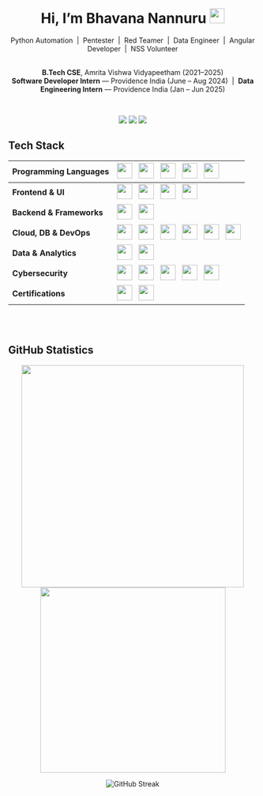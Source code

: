 <h1 align="center">Hi, I’m Bhavana Nannuru <img src="https://raw.githubusercontent.com/MartinHeinz/MartinHeinz/master/wave.gif" width="30px"> </h1>
<div align="center">
Python Automation &nbsp;|&nbsp;
Pentester &nbsp;|&nbsp;
Red Teamer &nbsp;|&nbsp;
Data Engineer &nbsp;|&nbsp;
Angular Developer &nbsp;|&nbsp;
NSS Volunteer
  <br>
  <br>
  
  <strong>B.Tech CSE</strong>, Amrita Vishwa Vidyapeetham (2021–2025) <br>
  <strong>Software Developer Intern</strong> — Providence India (June – Aug 2024) &nbsp;|&nbsp;
  <strong>Data Engineering Intern</strong> — Providence India (Jan – Jun 2025)
</div>
<br>



<p align="center">
  <a href="https://www.linkedin.com/in/bhavana-n21411/"><img src="https://img.shields.io/badge/LinkedIn-blue?logo=linkedin&logoColor=white" /></a>
  <a href="mailto:bhavananannuru@gmail.com"><img src="https://img.shields.io/badge/Gmail-red?logo=gmail&logoColor=white" /></a>
  <a href="https://tryhackme.com/p/bhavananaidu18"><img src="https://img.shields.io/badge/TryHackMe-000000?logo=tryhackme&logoColor=white" /></a>
</p>




##  Tech Stack

<div align="center">

| <strong>Programming Languages</strong>     | <img src="https://img.shields.io/badge/Python-3670A0?style=flat&logo=python&logoColor=ffdd54" height="31"/> &nbsp; <img src="https://img.shields.io/badge/C-00599C?style=flat&logo=c&logoColor=white" height="31"/> &nbsp; <img src="https://img.shields.io/badge/C++-00599C?style=flat&logo=cplusplus&logoColor=white" height="31"/> &nbsp; <img src="https://img.shields.io/badge/Java-ED8B00?style=flat&logo=java&logoColor=white" height="31"/> &nbsp; <img src="https://img.shields.io/badge/TypeScript-007ACC?style=flat&logo=typescript&logoColor=white" height="31"/> |
|:--|:--|
| <strong>Frontend & UI</strong>              | <img src="https://img.shields.io/badge/HTML5-E34F26?style=flat&logo=html5&logoColor=white" height="31"/> &nbsp; <img src="https://img.shields.io/badge/CSS3-1572B6?style=flat&logo=css3&logoColor=white" height="31"/> &nbsp; <img src="https://img.shields.io/badge/Angular-DD0031?style=flat&logo=angular&logoColor=white" height="31"/> &nbsp; <img src="https://img.shields.io/badge/Bootstrap-563D7C?style=flat&logo=bootstrap&logoColor=white" height="31"/> |
| <strong>Backend & Frameworks</strong>        | <img src="https://img.shields.io/badge/Flask-000000?style=flat&logo=flask&logoColor=white" height="31"/> &nbsp; <img src="https://img.shields.io/badge/Django-092E20?style=flat&logo=django&logoColor=white" height="31"/> |
| <strong>Cloud, DB & DevOps</strong>         | <img src="https://img.shields.io/badge/MySQL-4479A1?style=flat&logo=mysql&logoColor=white" height="31"/> &nbsp; <img src="https://img.shields.io/badge/SQL%20Server-CC2927?style=flat&logo=microsoftsqlserver&logoColor=white" height="31"/> &nbsp; <img src="https://img.shields.io/badge/Snowflake-56B9EB?style=flat&logo=snowflake&logoColor=white" height="31"/> &nbsp; <img src="https://img.shields.io/badge/Git-F05032?style=flat&logo=git&logoColor=white" height="31"/> &nbsp; <img src="https://img.shields.io/badge/Azure-0078D4?style=flat&logo=microsoftazure&logoColor=white" height="31"/> &nbsp; <img src="https://img.shields.io/badge/Jenkins-D24939?style=flat&logo=jenkins&logoColor=white" height="31"/> |
| <strong>Data & Analytics</strong>           | <img src="https://img.shields.io/badge/Power%20BI-F2C811?style=flat&logo=powerbi&logoColor=black" height="31"/> &nbsp; <img src="https://img.shields.io/badge/Microsoft%20Excel-217346?style=flat&logo=microsoftexcel&logoColor=white" height="31"/> |
| <strong>Cybersecurity</strong>  | <img src="https://img.shields.io/badge/Linux%20Fundamentals-000000?style=flat&logo=linux&logoColor=white" height="31"/> &nbsp; <img src="https://img.shields.io/badge/Cryptography%20Basics-2E8B57?style=flat&logo=gnupg&logoColor=white" height="31"/> &nbsp; <img src="https://img.shields.io/badge/Networking%20Basics-4169E1?style=flat&logo=cisco&logoColor=white" height="31"/> &nbsp; <img src="https://img.shields.io/badge/Pentesting%20Fundamentals-B22222?style=flat&logo=protonvpn&logoColor=white" height="31"/> &nbsp; <img src="https://img.shields.io/badge/Threat%20Intel%20Basics-8B008B?style=flat&logo=bookstack&logoColor=white" height="31"/> |
| <strong>Certifications</strong>             | <a href="https://www.coursera.org/account/accomplishments/specialization/YOPB1CFOR263" target="_blank"><img src="https://img.shields.io/badge/Google%20Cybersecurity-4285F4?style=flat&logo=google&logoColor=white" height="31"/></a> &nbsp; <a href="https://www.coursera.org/account/accomplishments/verify/R3XCXHXRDJ7C" target="_blank"><img src="https://img.shields.io/badge/Google%20AI%20Essentials-34A853?style=flat&logo=google&logoColor=white" height="31"/></a> |



</div>




<br><br>

##  GitHub Statistics

<div align="center">

  <!-- GitHub Stats -->
  <img src="https://github-readme-stats.vercel.app/api?username=BhavanaNannuru&show_icons=true&count_private=true&hide_border=true&theme=tokyonight&rank_icon=percentile&bg_color=00000000" width="450"/>
  <!-- Top Languages -->
  <img src="https://github-readme-stats.vercel.app/api/top-langs/?username=BhavanaNannuru&layout=compact&langs_count=8&hide_border=true&theme=tokyonight&bg_color=00000000" width="375"/>
  
![GitHub Streak](https://streak-stats.demolab.com?user=BhavanaNannuru&theme=tokyonight&hide_border=true&background=00000000)


  
</div>

